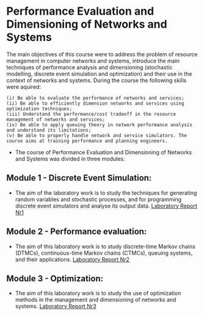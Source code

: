 # Performance Evaluation and Dimensioning of Networks and Systems

The main objectives of this course were to address the problem of resource management in computer networks and systems, introduce the main techniques of performance analysis and dimensioning (stochastic modelling, discrete event simulation and optimization) and their use in the context of networks and systems. During the course the following skills were aquired: 
    
    (i) Be able to evaluate the performance of networks and services; 
    (ii) Be able to efficiently dimension networks and services using optimization techniques; 
    (iii) Understand the performance/cost tradeoff in the resource management of networks and services; 
    (iv) Be able to apply queuing theory in network performance analysis and understand its limitations; 
    (v) Be able to properly handle network and service simulators. The course aims at training performance and planning engineers.
    
* The course of Performance Evaluation and Dimensioning of Networks and Systems was divided in three modules:

## Module 1 - Discrete Event Simulation:
* The aim of the laboratory work is to study the techniques for generating random variables and stochastic processes, and for programming discrete event simulators and analyse its output data. [Laboratory Report Nr1](https://github.com/Felix-Saraiva/Performance-Evaluation-and-Dimensioning-of-Networks-and-Systems/blob/main/Laboratory%20Report%20Nr1%20Group%206%20-%20DDRS.pdf)

## Module 2 - Performance evaluation:
* The aim of this laboratory work is to study discrete-time Markov chains (DTMCs), continuous-time Markov chains (CTMCs), queuing systems, and their applications. [Laboratory Report Nr2](https://github.com/Felix-Saraiva/Performance-Evaluation-and-Dimensioning-of-Networks-and-Systems/blob/main/Laboratory%20Report%20Nr2%20Group%206%20-%20DDRS.pdf)

## Module 3 - Optimization:
* The aim of this laboratory work is to study the use of optimization methods in the management and dimensioning of networks and systems. [Laboratory Report Nr3](https://github.com/Felix-Saraiva/Performance-Evaluation-and-Dimensioning-of-Networks-and-Systems/blob/main/Laboratory%20Report%20Nr3%20Group%206%20-%20DDRS.pdf)


